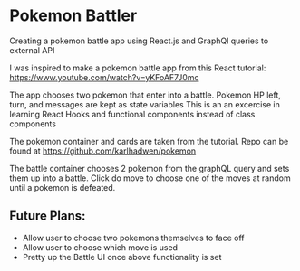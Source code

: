 # Pokemon Battler
Creating a pokemon battle app using React.js and GraphQl queries to external API

I was inspired to make a pokemon battle app from this React tutorial: https://www.youtube.com/watch?v=yKFoAF7J0mc

The app chooses two pokemon that enter into a battle. Pokemon HP left, turn, and messages are kept as state variables 
This is an an excercise in learning React Hooks and functional components instead of class components

The pokemon container and cards are taken from the tutorial. Repo can be found at https://github.com/karlhadwen/pokemon

The battle container chooses 2 pokemon from the graphQL query and sets them up into a battle.
Click do move to choose one of the moves at random until a pokemon is defeated.

## Future Plans:
* Allow user to choose two pokemons themselves to face off
* Allow user to choose which move is used
* Pretty up the Battle UI once above functionality is set

